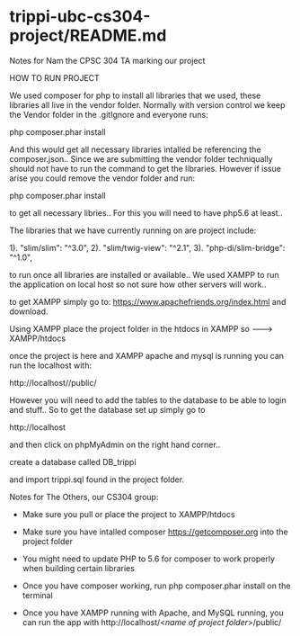 #  trippi-ubc-cs304-project/README.md


Notes for Nam the CPSC 304 TA marking our project


HOW TO RUN PROJECT

We used composer for php to install all libraries that we used, these libraries all live in the  vendor folder. Normally with version control we keep the Vendor folder in the .gitIgnore and everyone runs:

php composer.phar install

And this would get all necessary libraries intalled be referencing the composer.json.. Since we are submitting the vendor folder techniqually should not have to run the command to get the libraries. However if issue arise you could remove the vendor folder and run:

php composer.phar install

to get all necessary libries.. For this you will need to have php5.6 at least..

The libraries that we have currently running on are project include:

1). "slim/slim": "^3.0",
2). "slim/twig-view": "^2.1",
3). "php-di/slim-bridge": "^1.0",


to run once all libraries are installed or available.. We used XAMPP to run the application on local host so not sure how other servers will work..

to get XAMPP simply go to: https://www.apachefriends.org/index.html  and download.

Using XAMPP place the project folder in the htdocs in XAMPP so ---> XAMPP/htdocs

once the project is here and XAMPP apache and mysql is running you can run the localhost with:

http://localhost/<name of project folder>/public/


However you will need to add the tables to the database to be able to login and stuff.. So to get the database set up simply go to

http://localhost

and then click on phpMyAdmin on the right hand corner..

create a database called DB_trippi

and import trippi.sql found in the project folder.


Notes for The Others, our CS304 group:

- Make sure you pull or place the project to XAMPP/htdocs

- Make sure you have intalled composer https://getcomposer.org into the project folder

- You might need to update PHP to 5.6 for composer to work properly when building certain libraries

- Once you have composer working, run php composer.phar install on the terminal

- Once you have XAMPP running with Apache, and MySQL running, you can run the app with http://localhost/<*name of project folder*>/public/
